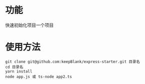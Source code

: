 # 功能

快速初始化项目一个项目

# 使用方法

```
git clone git@github.com:keepBlank/express-starter.git 目录名
cd 目录名
yarn install
node app.js 或 ts-node app2.ts
```
